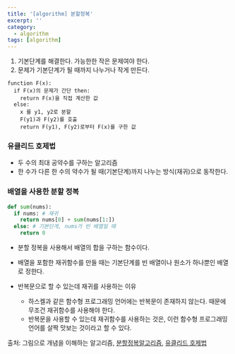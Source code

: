 ```yaml
---
title: '[algorithm] 분할정복'
excerpt: ''
category:
  - algorithm
tags: [algorithm]
---
```


1. 기본단계를 해결한다. 가능한한 작은 문제여야 한다.
2. 문제가 기본단계가 될 때까지 나누거나 작게 만든다.

```
function F(x):
  if F(x)의 문제가 간단 then:
    return F(x)을 직접 계산한 값
  else:
    x 를 y1, y2로 분할
    F(y1)과 F(y2)를 호출
    return F(y1), F(y2)로부터 F(x)를 구한 값
```

### 유클리드 호제법

- 두 수의 최대 공약수를 구하는 알고리즘
- 한 수가 다른 한 수의 약수가 될 때(기본단계)까지 나누는 방식(재귀)으로 동작한다.

### 배열을 사용한 분할 정복

```python
def sum(nums):
  if nums: # 재귀
    return nums[0] + sum(nums[1:])
  else: # 기본단게, nums가 빈 배열일 때
    return 0
```

- 분할 정복을 사용해서 배열의 합을 구하는 함수이다.
- 배열을 포함한 재귀함수를 만들 때는 기본단계를 빈 배열이나 원소가 하나뿐인 배열로 정한다.

- 반복문으로 할 수 있는데 재귀를 사용하는 이유

  - 하스켈과 같은 함수형 프로그래밍 언어에는 반복문이 존재하지 않는다. 때문에 무조건 재귀함수를 사용해야 한다.
  - 반복문을 사용할 수 있는데 재귀함수를 사용하는 것은, 이런 함수형 프로그래밍 언어를 살짝 맛보는 것이라고 할 수 있다.

출처: 그림으로 개념을 이해하는 알고리즘, [분할정복알고리즘](https://ko.wikipedia.org/wiki/%EB%B6%84%ED%95%A0_%EC%A0%95%EB%B3%B5_%EC%95%8C%EA%B3%A0%EB%A6%AC%EC%A6%98), [유클리드 호제법](https://ko.wikipedia.org/wiki/%EC%9C%A0%ED%81%B4%EB%A6%AC%EB%93%9C_%ED%98%B8%EC%A0%9C%EB%B2%95)
